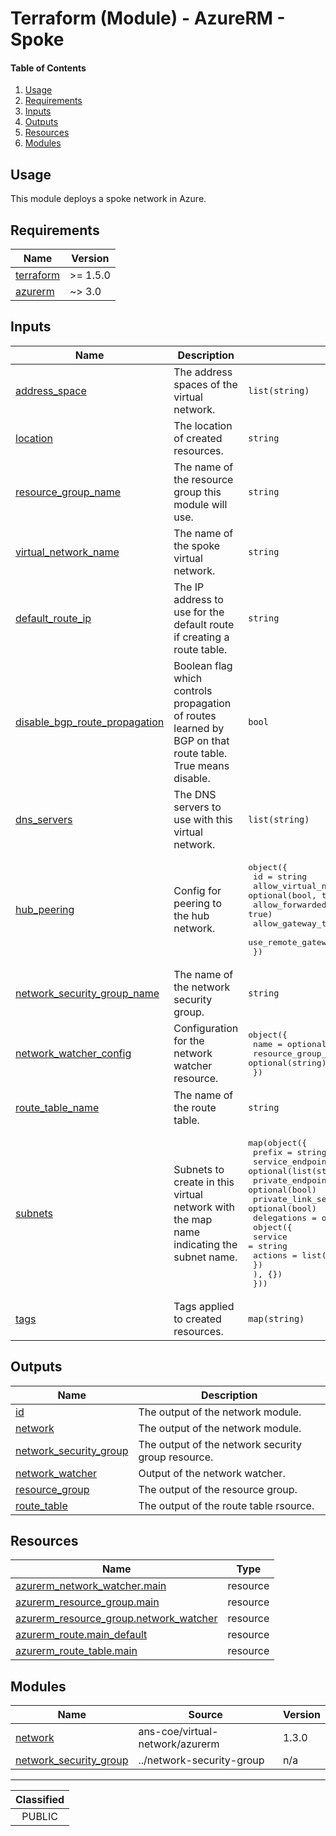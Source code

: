 # Terraform (Module) - AzureRM - Spoke

#### Table of Contents

1. [Usage](#usage)
2. [Requirements](#requirements)
3. [Inputs](#inputs)
4. [Outputs](#outputs)
5. [Resources](#resources)
6. [Modules](#modules)

## Usage

This module deploys a spoke network in Azure.

<!-- BEGIN_TF_DOCS -->
## Requirements

| Name | Version |
|------|---------|
| <a name="requirement_terraform"></a> [terraform](#requirement\_terraform) | >= 1.5.0 |
| <a name="requirement_azurerm"></a> [azurerm](#requirement\_azurerm) | ~> 3.0 |

## Inputs

| Name | Description | Type | Default | Required |
|------|-------------|------|---------|:--------:|
| <a name="input_address_space"></a> [address\_space](#input\_address\_space) | The address spaces of the virtual network. | `list(string)` | n/a | yes |
| <a name="input_location"></a> [location](#input\_location) | The location of created resources. | `string` | n/a | yes |
| <a name="input_resource_group_name"></a> [resource\_group\_name](#input\_resource\_group\_name) | The name of the resource group this module will use. | `string` | n/a | yes |
| <a name="input_virtual_network_name"></a> [virtual\_network\_name](#input\_virtual\_network\_name) | The name of the spoke virtual network. | `string` | n/a | yes |
| <a name="input_default_route_ip"></a> [default\_route\_ip](#input\_default\_route\_ip) | The IP address to use for the default route if creating a route table. | `string` | `null` | no |
| <a name="input_disable_bgp_route_propagation"></a> [disable\_bgp\_route\_propagation](#input\_disable\_bgp\_route\_propagation) | Boolean flag which controls propagation of routes learned by BGP on that route table. True means disable. | `bool` | `true` | no |
| <a name="input_dns_servers"></a> [dns\_servers](#input\_dns\_servers) | The DNS servers to use with this virtual network. | `list(string)` | `[]` | no |
| <a name="input_hub_peering"></a> [hub\_peering](#input\_hub\_peering) | Config for peering to the hub network. | <pre>object({<br>    id                           = string<br>    allow_virtual_network_access = optional(bool, true)<br>    allow_forwarded_traffic      = optional(bool, true)<br>    allow_gateway_transit        = optional(bool, false)<br>    use_remote_gateways          = optional(bool, true)<br>  })</pre> | `null` | no |
| <a name="input_network_security_group_name"></a> [network\_security\_group\_name](#input\_network\_security\_group\_name) | The name of the network security group. | `string` | `null` | no |
| <a name="input_network_watcher_config"></a> [network\_watcher\_config](#input\_network\_watcher\_config) | Configuration for the network watcher resource. | <pre>object({<br>    name                = optional(string)<br>    resource_group_name = optional(string)<br>  })</pre> | `null` | no |
| <a name="input_route_table_name"></a> [route\_table\_name](#input\_route\_table\_name) | The name of the route table. | `string` | `null` | no |
| <a name="input_subnets"></a> [subnets](#input\_subnets) | Subnets to create in this virtual network with the map name indicating the subnet name. | <pre>map(object({<br>    prefix                                        = string<br>    service_endpoints                             = optional(list(string))<br>    private_endpoint_network_policies_enabled     = optional(bool)<br>    private_link_service_network_policies_enabled = optional(bool)<br>    delegations = optional(map(<br>      object({<br>        service = string<br>        actions = list(string)<br>      })<br>    ), {})<br>  }))</pre> | `{}` | no |
| <a name="input_tags"></a> [tags](#input\_tags) | Tags applied to created resources. | `map(string)` | `null` | no |

## Outputs

| Name | Description |
|------|-------------|
| <a name="output_id"></a> [id](#output\_id) | The output of the network module. |
| <a name="output_network"></a> [network](#output\_network) | The output of the network module. |
| <a name="output_network_security_group"></a> [network\_security\_group](#output\_network\_security\_group) | The output of the network security group resource. |
| <a name="output_network_watcher"></a> [network\_watcher](#output\_network\_watcher) | Output of the network watcher. |
| <a name="output_resource_group"></a> [resource\_group](#output\_resource\_group) | The output of the resource group. |
| <a name="output_route_table"></a> [route\_table](#output\_route\_table) | The output of the route table rsource. |

## Resources

| Name | Type |
|------|------|
| [azurerm_network_watcher.main](https://registry.terraform.io/providers/hashicorp/azurerm/latest/docs/resources/network_watcher) | resource |
| [azurerm_resource_group.main](https://registry.terraform.io/providers/hashicorp/azurerm/latest/docs/resources/resource_group) | resource |
| [azurerm_resource_group.network_watcher](https://registry.terraform.io/providers/hashicorp/azurerm/latest/docs/resources/resource_group) | resource |
| [azurerm_route.main_default](https://registry.terraform.io/providers/hashicorp/azurerm/latest/docs/resources/route) | resource |
| [azurerm_route_table.main](https://registry.terraform.io/providers/hashicorp/azurerm/latest/docs/resources/route_table) | resource |

## Modules

| Name | Source | Version |
|------|--------|---------|
| <a name="module_network"></a> [network](#module\_network) | ans-coe/virtual-network/azurerm | 1.3.0 |
| <a name="module_network_security_group"></a> [network\_security\_group](#module\_network\_security\_group) | ../network-security-group | n/a |
<!-- END_TF_DOCS -->
_______________
| Classified  |
| :---------: |
|   PUBLIC    |